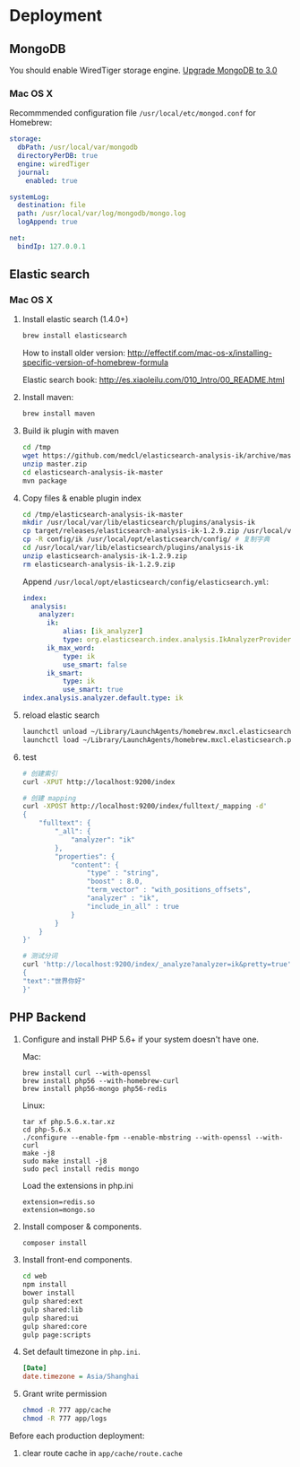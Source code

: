 Deployment
==========

## MongoDB

You should enable WiredTiger storage engine. [Upgrade MongoDB to 3.0](http://docs.mongodb.org/manual/release-notes/3.0-upgrade/)

### Mac OS X

Recommmended configuration file `/usr/local/etc/mongod.conf` for Homebrew:

```yaml
storage:
  dbPath: /usr/local/var/mongodb
  directoryPerDB: true
  engine: wiredTiger
  journal:
    enabled: true

systemLog:
  destination: file
  path: /usr/local/var/log/mongodb/mongo.log
  logAppend: true

net:
  bindIp: 127.0.0.1
```

## Elastic search

### Mac OS X

1. Install elastic search (1.4.0+)

   ```bash
   brew install elasticsearch
   ```

   How to install older version: http://effectif.com/mac-os-x/installing-specific-version-of-homebrew-formula

   Elastic search book: http://es.xiaoleilu.com/010_Intro/00_README.html

2. Install maven:

   ```bash
   brew install maven
   ```

3. Build ik plugin with maven

   ```bash
   cd /tmp
   wget https://github.com/medcl/elasticsearch-analysis-ik/archive/master.zip
   unzip master.zip
   cd elasticsearch-analysis-ik-master
   mvn package
   ```

4. Copy files & enable plugin index

   ```bash
   cd /tmp/elasticsearch-analysis-ik-master
   mkdir /usr/local/var/lib/elasticsearch/plugins/analysis-ik
   cp target/releases/elasticsearch-analysis-ik-1.2.9.zip /usr/local/var/lib/elasticsearch/plugins/analysis-ik/
   cp -R config/ik /usr/local/opt/elasticsearch/config/ # 复制字典
   cd /usr/local/var/lib/elasticsearch/plugins/analysis-ik
   unzip elasticsearch-analysis-ik-1.2.9.zip
   rm elasticsearch-analysis-ik-1.2.9.zip
   ```

   Append `/usr/local/opt/elasticsearch/config/elasticsearch.yml`:

   ```yml
   index:
     analysis:
       analyzer:
         ik:
             alias: [ik_analyzer]
             type: org.elasticsearch.index.analysis.IkAnalyzerProvider
         ik_max_word:
             type: ik
             use_smart: false
         ik_smart:
             type: ik
             use_smart: true
   index.analysis.analyzer.default.type: ik
   ```

5. reload elastic search

   ```bash
   launchctl unload ~/Library/LaunchAgents/homebrew.mxcl.elasticsearch.plist
   launchctl load ~/Library/LaunchAgents/homebrew.mxcl.elasticsearch.plist
   ```

6. test

   ```bash
   # 创建索引
   curl -XPUT http://localhost:9200/index

   # 创建 mapping
   curl -XPOST http://localhost:9200/index/fulltext/_mapping -d'
   {
       "fulltext": {
           "_all": {
               "analyzer": "ik"
           },
           "properties": {
               "content": {
                   "type" : "string",
                   "boost" : 8.0,
                   "term_vector" : "with_positions_offsets",
                   "analyzer" : "ik",
                   "include_in_all" : true
               }
           }
       }
   }'

   # 测试分词
   curl 'http://localhost:9200/index/_analyze?analyzer=ik&pretty=true' -d '
   {
   "text":"世界你好"
   }'
   ```

## PHP Backend

1. Configure and install PHP 5.6+ if your system doesn't have one.

   Mac:

   ```
   brew install curl --with-openssl
   brew install php56 --with-homebrew-curl
   brew install php56-mongo php56-redis
   ```

   Linux:
   ```
   tar xf php.5.6.x.tar.xz
   cd php-5.6.x
   ./configure --enable-fpm --enable-mbstring --with-openssl --with-curl
   make -j8
   sudo make install -j8
   sudo pecl install redis mongo
   ```
   
   Load the extensions in php.ini
   
   ```
   extension=redis.so
   extension=mongo.so
   ```

2. Install composer & components.
   
   ```sh
   composer install
   ```

3. Install front-end components.

   ```sh
   cd web
   npm install
   bower install
   gulp shared:ext
   gulp shared:lib
   gulp shared:ui
   gulp shared:core
   gulp page:scripts
   ```

4. Set default timezone in `php.ini`.

   ```ini
   [Date]
   date.timezone = Asia/Shanghai
   ```

5. Grant write permission

   ```sh
   chmod -R 777 app/cache
   chmod -R 777 app/logs
   ```

Before each production deployment:

1. clear route cache in `app/cache/route.cache`
